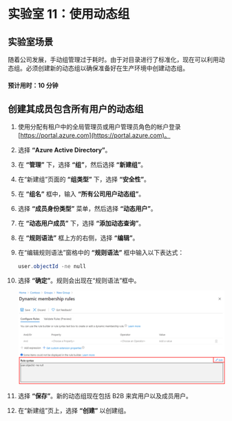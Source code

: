 ﻿---
lab:
    title: '11 - 使用动态组'
    learning path: '01'
    module: '模块 03 - 实现和管理外部标识'
---

# 实验室 11：使用动态组

## 实验室场景

随着公司发展，手动组管理过于耗时。由于对目录进行了标准化，现在可以利用动态组。必须创建新的动态组以确保准备好在生产环境中创建动态组。

#### 预计用时：10 分钟

## 创建其成员包含所有用户的动态组

1. 使用分配有租户中的全局管理员或用户管理员角色的帐户登录 [https://portal.azure.com](https://portal.azure.com)。

1. 选择 **“Azure Active Directory”**。

1. 在 **“管理”** 下，选择 **“组”**，然后选择 **“新建组”**。

1. 在“新建组”页面的 **“组类型”** 下，选择 **“安全性”**。

1. 在 **“组名”** 框中，输入 **“所有公司用户动态组”**。

1. 选择 **“成员身份类型”** 菜单，然后选择 **“动态用户”**。

1. 在 **“动态用户成员”** 下，选择 **“添加动态查询”**。

1. 在 **“规则语法”** 框上方的右侧，选择 **“编辑”**。

1. 在“编辑规则语法”窗格中的 **“规则语法”** 框中输入以下表达式：

    ```powershell
    user.objectId -ne null
    ```

1. 选择 **“确定”**。规则会出现在“规则语法”框中。

    ![显示“动态组成员资格规则”边栏选项卡的屏幕图像，其中突出显示了规则语法](./media/lp1-mod3-dynamic-group-membership-rule.png)

1. 选择 **“保存”**。新的动态组现在包括 B2B 来宾用户以及成员用户。

1. 在“新建组”页上，选择 **“创建”** 以创建组。
